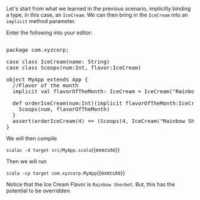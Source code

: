Let's start from what we learned in the previous scenario, implicitly binding a type, in this case, an `IceCream`. We can then bring in the `IceCream` into an `implicit` method parameter.

Enter the following into your editor:

<pre class="file" data-filename="src/MyApp.scala" data-target="replace">

package com.xyzcorp;

case class IceCream(name: String)
case class Scoops(num:Int, flavor:IceCream)

object MyApp extends App {
  //Flavor of the month
  implicit val flavorOfTheMonth: IceCream = IceCream("Rainbow Sherbet")

  def orderIceCream(num:Int)(implicit flavorOfTheMonth:IceCream) = {
    Scoops(num, flavorOfTheMonth)
  }
  assert(orderIceCream(4) == (Scoops(4, IceCream("Rainbow Sherbet"))))
}
</pre>

We will then compile

`scalac -d target src/MyApp.scala`{{execute}}

Then we will run

`scala -cp target com.xyzcorp.MyApp`{{execute}}

Notice that the Ice Cream Flavor is `Rainbow Sherbet`.  But, this has the potential to be overridden.
